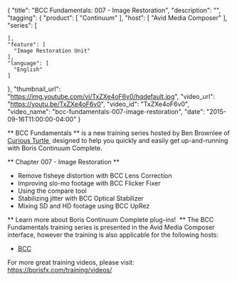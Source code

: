 {
  "title": "BCC Fundamentals: 007 - Image Restoration",
  "description": "",
  "tagging": {
    "product": [
      "Continuum"
    ],
    "host": [
      "Avid Media Composer"
    ],
    "series": [

    ],
    "feature": [
      "Image Restoration Unit"
    ],
    "language": [
      "English"
    ]
  },
  "thumbnail_url": "https://img.youtube.com/vi/TxZXe4oF6v0/hqdefault.jpg",
  "video_url": "https://youtu.be/TxZXe4oF6v0",
  "video_id": "TxZXe4oF6v0",
  "video_name": "bcc-fundamentals-007-image-restoration",
  "date": "2015-09-16T11:00:00-04:00"
}

** BCC Fundamentals ** is a new training series hosted by Ben Brownlee of  [ Curious Turtle ](http://www.curiousturtle.com/)  designed to help you quickly and easily get up-and-running with Boris Continuum Complete. 

** Chapter 007 - Image Restoration **

  * Remove fisheye distortion with BCC Lens Correction
  * Improving slo-mo footage with BCC Flicker Fixer
  * Using the compare tool
  * Stabilizing jitter with BCC Optical Stabilizer
  * Mixing SD and HD footage using BCC UpRez

** Learn more about Boris Continuum Complete plug-ins!  ** The BCC Fundamentals training series is presented in the Avid Media Composer interface, however the training is also applicable for the following hosts:

  * [ BCC ](/products/continuum/)

For more great training videos, please visit:  [ https://borisfx.com/training/videos/ ](/training/videos/)






